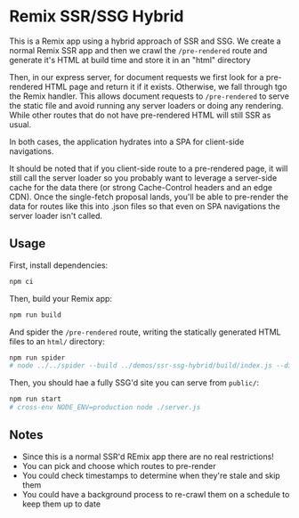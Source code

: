 # Remix SSR/SSG Hybrid

This is a Remix app using a hybrid approach of SSR and SSG. We create a normal Remix SSR app and then we crawl the `/pre-rendered` route and generate it's HTML at build time and store it in an "html" directory

Then, in our express server, for document requests we first look for a pre-rendered HTML page and return it if it exists. Otherwise, we fall through tgo the Remix handler. This allows document requests to `/pre-rendered` to serve the static file and avoid running any server loaders or doing any rendering. While other routes that do not have pre-rendered HTML will still SSR as usual.

In both cases, the application hydrates into a SPA for client-side navigations.

It should be noted that if you client-side route to a pre-rendered page, it will still call the server loader so you probably want to leverage a server-side cache for the data there (or strong Cache-Control headers and an edge CDN). Once the single-fetch proposal lands, you'll be able to pre-render the data for routes like this into .json files so that even on SPA navigations the server loader isn't called.

## Usage

First, install dependencies:

```sh
npm ci
```

Then, build your Remix app:

```sh
npm run build
```

And spider the `/pre-rendered` route, writing the statically generated HTML files to an `html/` directory:

```sh
npm run spider
# node ../../spider --build ../demos/ssr-ssg-hybrid/build/index.js --dir html --routes "/pre-rendered"
```

Then, you should hae a fully SSG'd site you can serve from `public/`:

```sh
npm run start
# cross-env NODE_ENV=production node ./server.js
```

## Notes

- Since this is a normal SSR'd REmix app there are no real restrictions!
- You can pick and choose which routes to pre-render
- You could check timestamps to determine when they're stale and skip them
- You could have a background process to re-crawl them on a schedule to keep them up to date

